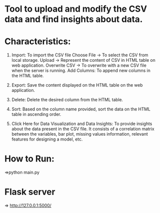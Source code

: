 # Tool to upload and modify the CSV data and find insights about data.

# Characteristics:
1. Import: To import the CSV file
Choose File -> To select the CSV from local storage.
Upload -> Represent the content of CSV in HTML table on web application.
Overwrite CSV -> To overwrite with a new CSV file when the server is running.
Add Columns: To append new columns in the HTML table.

2. Export: Save the content displayed on the HTML table on the web application.
3. Delete: Delete the desired column from the HTML table.
4. Sort: Based on the column name provided, sort the data on the HTML table in ascending order.
6. Click Here for Data Visualization and Data Insights: To provide insights about the data present in the CSV file. It consists of a correlation matrix between the variables, bar plot, missing values information, relevant features for designing a model, etc.


# How to Run:
=>python main.py

# Flask server 
=> http://127.0.0.1:5000/
